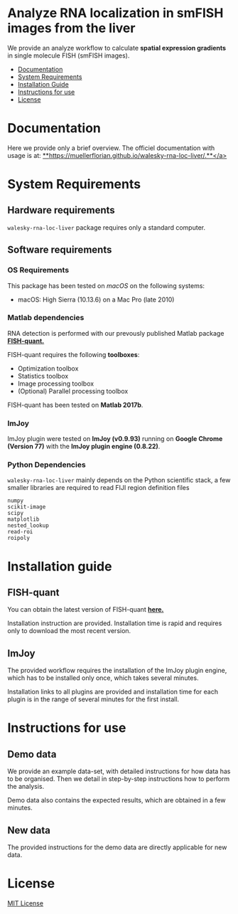 # Analyze RNA localization in smFISH images from the liver
We provide an analyze workflow to calculate **spatial expression gradients**
in single molecule FISH (smFISH images).

- [Documentation](#documentation)
- [System Requirements](#system-requirements)
- [Installation Guide](#installation-guide)
- [Instructions for use](#instructions-for-use)
- [License](#license)

# Documentation
Here we provide only a brief overview. The officiel documentation with usage is at: 
<a href="https://muellerflorian.github.io/walesky-rna-loc-liver/" target="_blank">**https://muellerflorian.github.io/walesky-rna-loc-liver/.**</a>

# System Requirements
## Hardware requirements
`walesky-rna-loc-liver` package requires only a standard computer.

## Software requirements

### OS Requirements
This package has been tested on *macOS* on the following systems:
+ macOS: High Sierra (10.13.6) on a Mac Pro (late 2010)

### Matlab dependencies
RNA detection is performed with our prevously published Matlab package 
<a href="https://bitbucket.org/muellerflorian/fish_quant" target="_blank">**FISH-quant.**</a>

FISH-quant requires the following **toolboxes**:
* Optimization toolbox
* Statistics toolbox
* Image processing toolbox
* (Optional) Parallel processing toolbox

FISH-quant has been tested on **Matlab 2017b**.

### ImJoy
ImJoy plugin were tested on **ImJoy (v0.9.93)** running on **Google Chrome (Version 77)** with the **ImJoy plugin engine (0.8.22)**.

### Python Dependencies
`walesky-rna-loc-liver` mainly depends on the Python scientific stack, a few smaller libraries 
are required to read FIJI region definition files

```
numpy
scikit-image
scipy
matplotlib
nested_lookup
read-roi
roipoly
```

# Installation guide

## FISH-quant
You can obtain the latest version of FISH-quant
<a href="https://bitbucket.org/muellerflorian/fish_quant" target="_blank">**here.**</a>

Installation instruction are provided. Installation time is rapid and requires only
to download the most recent version.

## ImJoy
The provided workflow requires the installation of the ImJoy plugin engine, which
has to be installed only once, which takes several minutes.

Installation links to all plugins are provided and installation time for each plugin
is in the range of several minutes for the first install.

# Instructions for use

## Demo data
We provide an example data-set, with detailed instructions for how
data has to be organised. Then we detail in step-by-step instructions how to
perform the analysis.

Demo data also contains the expected results, which are obtained
in a few minutes.

## New data
The provided instructions for the demo data are directly applicable for new data.

# License
[MIT License](https://github.com/muellerflorian/walesky-rna-loc-liver/blob/master/LICENSE)
